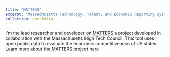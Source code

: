 ```yaml
---
title: "MATTERS"
excerpt: "Massachusetts Technology, Talent, and Economic Reporting System<br/><img src='/images/matters.png'>"
collection: portfolio
---
```


I'm the lead researcher and developer on [MATTERS](http://matters.mhtc.org) a project developed in collaboration with the Massachusetts High Tech Council. This tool uses open public data to evaluate the economic competitiveness of US states.
Learn more about the MATTERS project [here](http://davis.wpi.edu/dsrg/PROJECTS/MATTERS/index.html)
